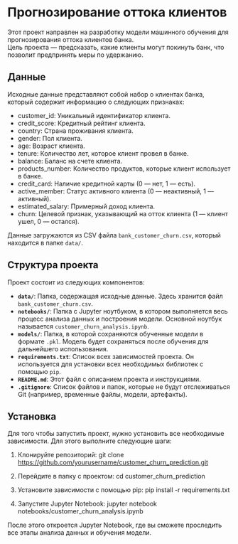 # Прогнозирование оттока клиентов

Этот проект направлен на разработку модели машинного обучения для прогнозирования оттока клиентов банка.  
Цель проекта — предсказать, какие клиенты могут покинуть банк, что позволит предпринять меры по удержанию.

## Данные
Исходные данные представляют собой набор о клиентах банка, который содержит информацию о следующих признаках:      

- customer_id: Уникальный идентификатор клиента.
- credit_score: Кредитный рейтинг клиента.
- country: Страна проживания клиента.
- gender: Пол клиента.
- age: Возраст клиента.
- tenure: Количество лет, которое клиент провел в банке.
- balance: Баланс на счете клиента.
- products_number: Количество продуктов, которые клиент использует в банке.
- credit_card: Наличие кредитной карты (0 — нет, 1 — есть).
- active_member: Статус активного клиента (0 — неактивный, 1 — активный).
- estimated_salary: Примерный доход клиента.
- churn: Целевой признак, указывающий на отток клиента (1 — клиент ушел, 0 — остался).  
  
Данные загружаются из CSV файла `bank_customer_churn.csv`, который находится в папке `data/`.

## Структура проекта
Проект состоит из следующих компонентов:

- **`data/`**: Папка, содержащая исходные данные. Здесь хранится файл `bank_customer_churn.csv`.
- **`notebooks/`**: Папка с Jupyter ноутбуком, в котором выполняется весь процесс анализа данных и построения модели. Основной ноутбук называется `customer_churn_analysis.ipynb`.
- **`models/`**: Папка, в которой сохраняются обученные модели в формате `.pkl`. Модель будет сохраняться после обучения для дальнейшего использования.
- **`requirements.txt`**: Список всех зависимостей проекта. Он используется для установки всех необходимых библиотек с помощью `pip`.
- **`README.md`**: Этот файл с описанием проекта и инструкциями.
- **`.gitignore`**: Список файлов и папок, которые не будут отслеживаться Git (например, временные файлы, модели, артефакты).

## Установка

Для того чтобы запустить проект, нужно установить все необходимые зависимости. Для этого выполните следующие шаги:

1. Клонируйте репозиторий:
   git clone https://github.com/yourusername/customer_churn_prediction.git

2. Перейдите в папку с проектом:
   cd customer_churn_prediction

3. Установите зависимости с помощью pip:
   pip install -r requirements.txt

4. Запустите Jupyter Notebook:
   jupyter notebook notebooks/customer_churn_analysis.ipynb

После этого откроется Jupyter Notebook, где вы сможете проследить все этапы анализа данных и обучения модели.
